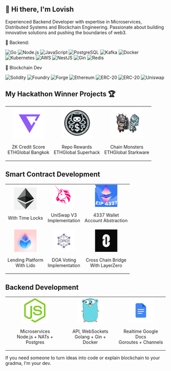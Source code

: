 ## 👋 Hi there, I'm Lovish
Experienced Backend Developer with expertise in Microservices, Distributed Systems and Blockchain Engineering. Passionate about building innovative solutions and pushing the boundaries of web3.

🚀 Backend:

![Go](https://img.shields.io/badge/Code-Golang-informational?style=flat&logo=go&color=00ADD8)
![Node.js](https://img.shields.io/badge/Code-Node.js-informational?style=flat&logo=node.js&color=339933)
![JavaScript](https://img.shields.io/badge/Code-JavaScript-informational?style=flat&logo=javascript&color=F7DF1E)
![PostgreSQL](https://img.shields.io/badge/Database-PostgreSQL-informational?style=flat&logo=postgresql&color=336791)
![Kafka](https://img.shields.io/badge/Messaging-Kafka-informational?style=flat&logo=apache-kafka&color=231F20)
![Docker](https://img.shields.io/badge/Tool-Docker-informational?style=flat&logo=docker&color=2496ED)
![Kubernetes](https://img.shields.io/badge/Tool-Kubernetes-informational?style=flat&logo=kubernetes&color=326CE5)
![AWS](https://img.shields.io/badge/Cloud-AWS-informational?style=flat&logo=amazon-aws&color=232F3E)
![NestJS](https://img.shields.io/badge/Framework-Nest.js-informational?style=flat&logo=nestjs&color=E0234E)
![Gin](https://img.shields.io/badge/Framework-Gin-informational?style=flat&logo=go&color=00ADD8)
![Redis](https://img.shields.io/badge/Cache-Redis-informational?style=flat&logo=redis&color=DC382D)

🔗 Blockchain Dev

![Solidity](https://img.shields.io/badge/Code-Solidity-informational?style=flat&logo=solidity&color=363636)
![Foundry](https://img.shields.io/badge/Framework-Foundry-informational?style=flat&logo=ethereum&color=3C3C3D)
![Forge](https://img.shields.io/badge/Tool-Forge-informational?style=flat&logo=ethereum&color=3C3C3D)
![Ethereum](https://img.shields.io/badge/Dev-Ethereum-informational?style=flat&logo=ethereum&color=3C3C3D)
![ERC-20](https://img.shields.io/badge/Token-ERC--20-informational?style=flat&logo=ethereum&color=3C3C3D)
![ERC-20](https://img.shields.io/badge/Token-Bridges-informational?style=flat&logo=ethereum&color=3C3C3D)
![Uniswap](https://img.shields.io/badge/Dev-Uniswap-informational?style=flat&logo=ethereum&color=3C3C3D)

## My Hackathon Winner Projects 🏆
<div align="left">
  <table>
    <tr>
      <td onclick="window.open('https://ethglobal.com/showcase/zk-credit-score-pa7r4', '_blank')" style="cursor:pointer;">
        <a href="https://ethglobal.com/showcase/zk-credit-score-pa7r4" target="_blank" style="text-decoration:none; color:inherit;">
          <div align="center">
            <img src="default.png" alt="ZK Credit Score" width="100px" height="100px"/>
            <p align="center" style="text-decoration:none;">
              ZK Credit Score<br/>
              ETHGlobal Bangkok
            </p>
          </div>
        </a>
      </td>
      <td onclick="window.open('https://ethglobal.com/showcase/repo-rewards-su0bh', '_blank')" style="cursor:pointer;">
        <a href="https://ethglobal.com/showcase/repo-rewards-su0bh" target="_blank" style="text-decoration:none; color:inherit;">
          <div align="center">
            <img src="repo_rewards_without_bg.webp" alt="Repo Rewards" width="100px" height="100px"/>
            <p align="center">
              Repo Rewards<br/>
              ETHGlobal Superhack
            </p>
          </div>
        </a>
      </td>
      <td onclick="window.open('https://ethglobal.com/showcase/chain-monsters-o26dw', '_blank')" style="cursor:pointer;">
        <a href="https://ethglobal.com/showcase/chain-monsters-o26dw" target="_blank" style="text-decoration:none; color:inherit;">
          <div align="center">
            <img src="CHAIN__1_-removebg-preview.png" alt="Chain Monsters" width="100px" height="100px"/>
            <p align="center">
              Chain Monsters<br/>
              ETHGlobal Starkware
            </p>
          </div>
        </a>
      </td>
    </tr>
  </table>
</div>

## Smart Contract Development

<div align="left">
  <table>
    <tr>
      <td onclick="window.open('https://ethglobal.com/showcase/zk-credit-score-pa7r4', '_blank')" style="cursor:pointer;">
        <a href="https://ethglobal.com/showcase/zk-credit-score-pa7r4" target="_blank" style="text-decoration:none; color:inherit;">
          <div align="center">
            <img src="png-transparent-bitcoin-ethereum-neo-decentralized-application-blockchain-ethereum-classic-erc20-initial-coin-offering.png" alt="ZK Credit Score" width="70px" height="70px"/>
            <p align="center" style="text-decoration:none;">
              <ERC-20 Launch Pad <br/>With Time Locks
            </p>
          </div>
        </a>
      </td>
       <td onclick="window.open('https://ethglobal.com/showcase/chain-monsters-o26dw', '_blank')" style="cursor:pointer;">
        <a href="https://ethglobal.com/showcase/chain-monsters-o26dw" target="_blank" style="text-decoration:none; color:inherit;">
          <div align="center">
            <img src="1200px-Uniswap_Logo.svg.png" alt="Chain Monsters" width="70px" height="70px"/>
            <p align="center">
              UniSwap V3 </br>Implementation
            </p>
          </div>
        </a>
      </td>
      <td onclick="window.open('https://ethglobal.com/showcase/repo-rewards-su0bh', '_blank')" style="cursor:pointer;">
        <a href="https://ethglobal.com/showcase/repo-rewards-su0bh" target="_blank" style="text-decoration:none; color:inherit;">
          <div align="center">
            <img src="image (1).png" alt="Repo Rewards" width="70px" height="70px"/>
            <p align="center">
              4337 Wallet </br>Account Abstraction
            </p>
          </div>
        </a>
      </td>
    </tr>
    <tr>
      <td onclick="window.open('https://ethglobal.com/showcase/zk-credit-score-pa7r4', '_blank')" style="cursor:pointer;">
        <a href="https://ethglobal.com/showcase/zk-credit-score-pa7r4" target="_blank" style="text-decoration:none; color:inherit;">
          <div align="center">
            <img src="G2czctJJ_400x400.jpg" alt="ZK Credit Score" width="70px" height="70px"/>
            <p align="center" style="text-decoration:none;">
              Lending Platform </br>With Lido
            </p>
          </div>
        </a>
      </td>
      <td onclick="window.open('https://ethglobal.com/showcase/zk-credit-score-pa7r4', '_blank')" style="cursor:pointer;">
        <a href="https://ethglobal.com/showcase/zk-credit-score-pa7r4" target="_blank" style="text-decoration:none; color:inherit;">
          <div align="center">
            <img src="dao-line-icon-decentralized-autonomous-600nw-2190817317.webp" alt="ZK Credit Score" width="70px" height="70px"/>
            <p align="center" style="text-decoration:none;">
              DOA Voting </br>Implementation
            </p>
          </div>
        </a>
      </td>
      <td onclick="window.open('https://ethglobal.com/showcase/zk-credit-score-pa7r4', '_blank')" style="cursor:pointer;">
        <a href="https://ethglobal.com/showcase/zk-credit-score-pa7r4" target="_blank" style="text-decoration:none; color:inherit;">
          <div align="center">
            <img src="KFPeM667_400x400.jpg" alt="ZK Credit Score" width="70px" height="70px"/>
            <p align="center" style="text-decoration:none;">
              Cross Chain Bridge </br>With LayerZero
            </p>
          </div>
        </a>
      </td>
    </tr>
  </table>
</div>

## Backend Development
   <div align="left">
  <table>
    <tr>
      <td onclick="window.open('https://ethglobal.com/showcase/zk-credit-score-pa7r4', '_blank')" style="cursor:pointer;">
        <a href="https://ethglobal.com/showcase/zk-credit-score-pa7r4" target="_blank" style="text-decoration:none; color:inherit;">
          <div align="center">
            <img src="images.png" alt="ZK Credit Score" width="80px" height="80px"/>
            <p align="center" style="text-decoration:none;">
              Microservices<br/>
              Node.js + NATs + Postgres
            </p>
          </div>
        </a>
      </td>
      <td onclick="window.open('https://ethglobal.com/showcase/repo-rewards-su0bh', '_blank')" style="cursor:pointer;">
        <a href="https://ethglobal.com/showcase/repo-rewards-su0bh" target="_blank" style="text-decoration:none; color:inherit;">
          <div align="center">
            <img src="images (1).png" alt="Repo Rewards" width="80px" height="80px"/>
            <p align="center">
              API, WebSockets<br/>
              Golang + Gin + Docker
            </p>
          </div>
        </a>
      </td>
      <td onclick="window.open('https://ethglobal.com/showcase/chain-monsters-o26dw', '_blank')" style="cursor:pointer;">
        <a href="https://ethglobal.com/showcase/chain-monsters-o26dw" target="_blank" style="text-decoration:none; color:inherit;">
          <div align="center">
            <img src="394f0af82bf84be791633e850dd91e30.jpg" alt="Chain Monsters" width="80px" height="80px"/>
            <p align="center">
              Realtime Google Docs<br/>
              Goroutes + Channels
            </p>
          </div>
        </a>
      </td>
    </tr>
  </table>
</div>
  </table>
</div>




If you need someone to turn ideas into code or explain blockchain to your gradma, I'm your dev.
